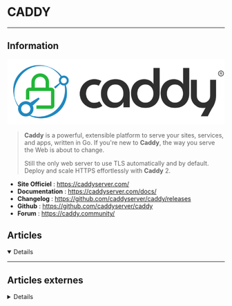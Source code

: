 # CADDY
---

## <i class="fa-solid fa-hashtag"></i> Information

![Logo](../../_media/apps/caddy/caddy-logo.svg ':size=250 :no-zoom')


> <i class="fa-solid fa-quote-left"></i> **Caddy** is a powerful, extensible platform to serve your sites, services, and apps, written in Go. If you're new to **Caddy**, the way you serve the Web is about to change.
>
> Still the only web server to use TLS automatically and by default. Deploy and scale HTTPS effortlessly with **Caddy** 2. <i class="fa-solid fa-quote-left fa-rotate-180"></i>


- <i class="fa-solid fa-globe"></i> **Site Officiel** : https://caddyserver.com/
- <i class="fa-solid fa-book"></i> **Documentation** : https://caddyserver.com/docs/
- <i class="fa-solid fa-file-circle-question"></i> **Changelog** : https://github.com/caddyserver/caddy/releases
- <i class="fa-brands fa-github"></i> **Github** : https://github.com/caddyserver/caddy
- <i class="fas fa-comments"></i> **Forum** : https://caddy.community/



## <i class="fa-regular fa-newspaper"></i> Articles

<details open>

</details>

---

## <i class="fa-solid fa-glasses"></i> Articles externes

<details>

- [How to Install and Configure Caddy Web Server with PHP on Fedora 34 / CentOS 8](https://www.howtoforge.com/how-to-install-and-configure-caddy-web-server-with-php-on-fedora-34-centos-8/)
- [Comment accéder à distance aux applications GUI en utilisant Docker et Caddy sur Ubuntu 18.04](https://www.digitalocean.com/community/tutorials/how-to-remotely-access-gui-applications-using-docker-and-caddy-on-ubuntu-18-04-fr)
- [Comment accéder à distance aux applications GUI en utilisant Docker et Caddy sur Ubuntu 20.04](https://www.digitalocean.com/community/tutorials/how-to-remotely-access-gui-applications-using-docker-and-caddy-on-ubuntu-20-04-fr)
- [Comment héberger un site Web avec Caddy sur Ubuntu 18.04](https://www.digitalocean.com/community/tutorials/how-to-host-a-website-with-caddy-on-ubuntu-18-04-fr)
- [How To Host a Website with Caddy on Ubuntu 18.04](https://www.digitalocean.com/community/tutorials/how-to-host-a-website-with-caddy-on-ubuntu-18-04)
- [How To Host a Website with HTTPS Using Caddy on Linux](https://www.tecmint.com/install-caddy-web-server-in-centos-ubuntu/)
- [How To Host a Website with HTTPS Using Caddy on Linux](https://www.tecmint.com/install-caddy-web-server-in-centos-ubuntu/)
- [How to Install and Configure Caddy Web Server with PHP and MariaDB on Ubuntu 20.04](https://www.howtoforge.com/tutorial/ubuntu-caddy-web-server-installation/)
- [How to Install Caddy Web Server with PHP-FPM on Ubuntu 16.04](https://www.howtoforge.com/tutorial/ubuntu-caddy-web-server-installation/)
- [How To Remotely Access GUI Applications Using Docker and Caddy on Debian 9](https://www.digitalocean.com/community/tutorials/how-to-remotely-access-gui-applications-using-docker-and-caddy-on-debian-9)
- [How To Remotely Access GUI Applications Using Docker and Caddy on Ubuntu 20.04](https://www.digitalocean.com/community/tutorials/how-to-remotely-access-gui-applications-using-docker-and-caddy-on-ubuntu-20-04)
- [Pilotage de Caddy par API](https://blog.devarieux.net/2021/02/caddy-api.html)
- [Présentation de Caddy](https://blog.devarieux.net/2021/02/caddy-presentation.html)
- [Utilisation de Caddy Server avec Docker](https://www.dwastudio.fr/article/https-simple-avec-caddy/)

</details>
